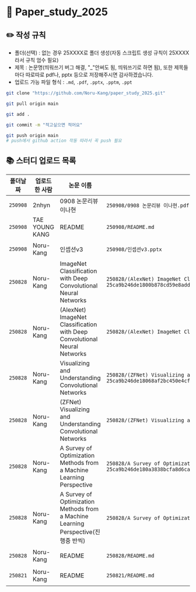 # 📃 Paper_study_2025
## ✏️ 작성 규칙
* 폴더(선택) : 없는 경우 25XXXX로 폴더 생성(자동 스크립트 생성 규칙이 25XXXX라서 규칙 엄수 필요)
* 제목 : 논문명(띄워쓰기 버그 해결, "_"안써도 됨, 띄워쓰기로 하면 됨), 또한 제목들마다 따로따로 pdf나, pptx 등으로 저장해주시면 감사하겠습니다.
* 업로드 가능 파일 형식 : `.md`, `.pdf`, `.pptx`, `.pptm`, `.ppt`

```bash
git clone "https://github.com/Noru-Kang/paper_study_2025.git"

git pull origin main

git add .

git commit -m "적고싶으면 적어요"

git push origin main
# push에서 github action 작동 따라서 꼭 push 필요
```

<!--AUTO-SECTION:BEGIN-->
## 📚 스터디 업로드 목록

| 폴더날짜 | 업로드한 사람 | 논문 이름 | 파일 | 링크 |
|---|---|---|---|---|
| `250908` | 2nhyn | 0908 논문리뷰 이나현 | `250908/0908 논문리뷰 이나현.pdf` | [열기](https://github.com/Noru-Kang/paper_study_2025/blob/main/250908/0908%20%EB%85%BC%EB%AC%B8%EB%A6%AC%EB%B7%B0%20%EC%9D%B4%EB%82%98%ED%98%84.pdf) |
| `250908` | TAE YOUNG KANG | README | `250908/README.md` | [열기](https://github.com/Noru-Kang/paper_study_2025/blob/main/250908/README.md) |
| `250908` | Noru-Kang | 인셉션v3 | `250908/인셉션v3.pptx` | [열기](https://github.com/Noru-Kang/paper_study_2025/blob/main/250908/%EC%9D%B8%EC%85%89%EC%85%98v3.pptx) |
| `250828` | Noru-Kang | ImageNet Classification with Deep Convolutional Neural Networks | `250828/(AlexNet) ImageNet Classification with Deep Convol 25ca9b246de1800b878cd59e8addb4dd/ImageNet_Classification_with_Deep_Convolutional_Neural_Networks.pdf` | [열기](https://github.com/Noru-Kang/paper_study_2025/blob/main/250828/%28AlexNet%29%20ImageNet%20Classification%20with%20Deep%20Convol%2025ca9b246de1800b878cd59e8addb4dd/ImageNet_Classification_with_Deep_Convolutional_Neural_Networks.pdf) |
| `250828` | Noru-Kang | (AlexNet) ImageNet Classification with Deep Convolutional Neural Networks | `250828/(AlexNet) ImageNet Classification with Deep Convolutional Neural Networks.md` | [열기](https://github.com/Noru-Kang/paper_study_2025/blob/main/250828/%28AlexNet%29%20ImageNet%20Classification%20with%20Deep%20Convolutional%20Neural%20Networks.md) |
| `250828` | Noru-Kang | Visualizing and Understanding Convolutional Networks | `250828/(ZFNet) Visualizing and Understanding Convolutiona 25ca9b246de18068af2bc450e4cf0526/Visualizing_and_Understanding_Convolutional_Networks.pdf` | [열기](https://github.com/Noru-Kang/paper_study_2025/blob/main/250828/%28ZFNet%29%20Visualizing%20and%20Understanding%20Convolutiona%2025ca9b246de18068af2bc450e4cf0526/Visualizing_and_Understanding_Convolutional_Networks.pdf) |
| `250828` | Noru-Kang | (ZFNet) Visualizing and Understanding Convolutional Networks | `250828/(ZFNet) Visualizing and Understanding Convolutional Networks.md` | [열기](https://github.com/Noru-Kang/paper_study_2025/blob/main/250828/%28ZFNet%29%20Visualizing%20and%20Understanding%20Convolutional%20Networks.md) |
| `250828` | Noru-Kang | A Survey of Optimization Methods from a Machine Learning Perspective | `250828/A Survey of Optimization Methods from a Machine Le 25ca9b246de180a3838bcfa8d6ca3088/A_Survey_of_Optimization_Methods_from_a_Machine_Learning_Perspective.pdf` | [열기](https://github.com/Noru-Kang/paper_study_2025/blob/main/250828/A%20Survey%20of%20Optimization%20Methods%20from%20a%20Machine%20Le%2025ca9b246de180a3838bcfa8d6ca3088/A_Survey_of_Optimization_Methods_from_a_Machine_Learning_Perspective.pdf) |
| `250828` | Noru-Kang | A Survey of Optimization Methods from a Machine Learning Perspective(진행중   반씩) | `250828/A Survey of Optimization Methods from a Machine Learning Perspective(진행중 - 반씩).md` | [열기](https://github.com/Noru-Kang/paper_study_2025/blob/main/250828/A%20Survey%20of%20Optimization%20Methods%20from%20a%20Machine%20Learning%20Perspective%28%EC%A7%84%ED%96%89%EC%A4%91%20-%20%EB%B0%98%EC%94%A9%29.md) |
| `250828` | Noru-Kang | README | `250828/README.md` | [열기](https://github.com/Noru-Kang/paper_study_2025/blob/main/250828/README.md) |
| `250821` | Noru-Kang | README | `250821/README.md` | [열기](https://github.com/Noru-Kang/paper_study_2025/blob/main/250821/README.md) |

<!--AUTO-SECTION:END-->
